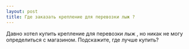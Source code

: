 ```yaml
---
layout: post 
title: Где заказать крепление для перевозки лыж ? 
--- 
```

Давно хотел купить крепление для перевозки лыж , но никак не могу определиться с магазином. Подскажите, где лучше купить?
